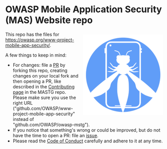 # OWASP Mobile Application Security (MAS) Website repo

<img align="right" style="padding: 10px;" width="250px" src="assets/images/logo_circle.png" />

This repo has the files for <https://owasp.org/www-project-mobile-app-security/>.

A few things to keep in mind:

- For changes: file a [PR](https://github.com/OWASP/www-project-mobile-app-security/pulls) by forking this repo, creating changes on your local fork and then opening a PR, like described in the [Contributing page](https://github.com/OWASP/owasp-mstg/blob/master/CONTRIBUTING.md) in the MASTG repo. Please make sure you use the right URL ("github.com/OWASP/www-project-mobile-app-security" instead of "github.com/OWASP/owasp-mstg").
- If you notice that something's wrong or could be improved, but do not have the time to open a PR: file an [issue](https://github.com/OWASP/www-project-mobile-app-security/issues).
- Please read the [Code of Conduct](https://github.com/OWASP/owasp-mstg/blob/master/CODE_OF_CONDUCT.md) carefully and adhere to it at any time.
